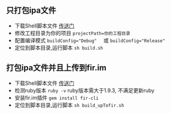 ## 只打包ipa文件

-  下载Shell脚本文件              [传送门]()
-  修改工程目录为你的项目   `projectPath=你的工程目录`
-  配置编译模式                     `buildConfig="Debug"  ` 或 `buildConfig="Release"`
-  定位到脚本目录,运行脚本   `sh build.sh`

## 打包ipa文件并且上传到fir.im
-  下载Shell脚本文件       [传送门](https://github.com/913868456/Tack)
-  检测ruby版本 `ruby -v`  ruby版本需大于1.9.3, 不满足更新ruby
-  安装fir.im插件  `gem install fir-cli`
-  定位到脚本目录,运行脚本  `sh build_upTofir.sh`  
